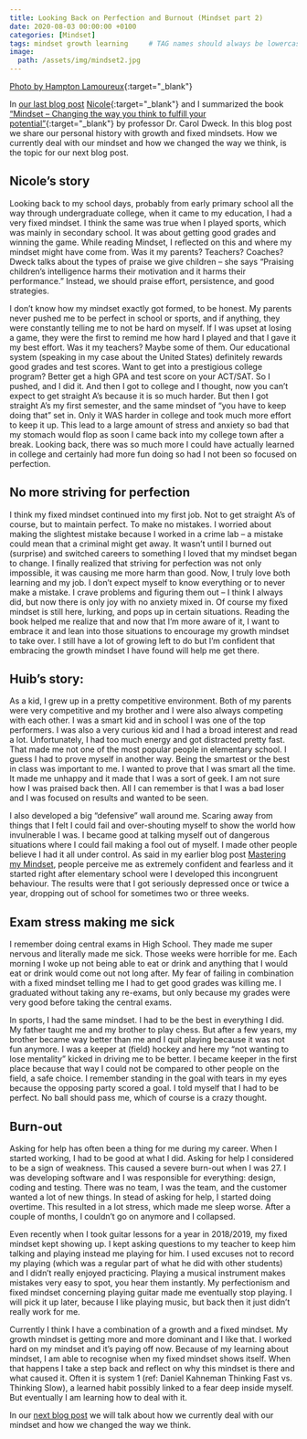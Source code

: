 ```yaml
---
title: Looking Back on Perfection and Burnout (Mindset part 2)
date: 2020-08-03 00:00:00 +0100
categories: [Mindset]
tags: mindset growth learning     # TAG names should always be lowercase
image:
  path: /assets/img/mindset2.jpg
---
```


[Photo by Hampton Lamoureux](https://www.pexels.com/photo/person-in-black-and-grey-raglan-hoodie-near-body-of-water-1119555/){:target="_blank"}

In [our last blog post](/posts/mindset-the-book/) [Nicole](https://www.facebook.com/c.rufus){:target="_blank"} and I summarized the book [“Mindset – Changing the way you think to fulfill your potential”](https://www.amazon.com/Mindset-Updated-Changing-Fulfil-Potential/dp/147213995X){:target="_blank"} by professor Dr. Carol Dweck. In this blog post we share our personal history with growth and fixed mindsets. How we currently deal with our mindset and how we changed the way we think, is the topic for our next blog post.

## Nicole’s story
Looking back to my school days, probably from early primary school all the way through undergraduate college, when it came to my education, I had a very fixed mindset. I think the same was true when I played sports, which was mainly in secondary school. It was about getting good grades and winning the game. While reading Mindset, I reflected on this and where my mindset might have come from. Was it my parents? Teachers? Coaches? Dweck talks about the types of praise we give children – she says “Praising children’s intelligence harms their motivation and it harms their performance.” Instead, we should praise effort, persistence, and good strategies.

I don’t know how my mindset exactly got formed, to be honest. My parents never pushed me to be perfect in school or sports, and if anything, they were constantly telling me to not be hard on myself. If I was upset at losing a game, they were the first to remind me how hard I played and that I gave it my best effort. Was it my teachers? Maybe some of them. Our educational system (speaking in my case about the United States) definitely rewards good grades and test scores. Want to get into a prestigious college program? Better get a high GPA and test score on your ACT/SAT. So I pushed, and I did it. And then I got to college and I thought, now you can’t expect to get straight A’s because it is so much harder. But then I got straight A’s my first semester, and the same mindset of “you have to keep doing that” set in. Only it WAS harder in college and took much more effort to keep it up. This lead to a large amount of stress and anxiety so bad that my stomach would flop as soon I came back into my college town after a break. Looking back, there was so much more I could have actually learned in college and certainly had more fun doing so had I not been so focused on perfection. 

## No more striving for perfection
I think my fixed mindset continued into my first job. Not to get straight A’s of course, but to maintain perfect. To make no mistakes. I worried about making the slightest mistake because I worked in a crime lab – a mistake could mean that a criminal might get away. It wasn’t until I burned out (surprise) and switched careers to something I loved that my mindset began to change. I finally realized that striving for perfection was not only impossible, it was causing me more harm than good. Now, I truly love both learning and my job. I don’t expect myself to know everything or to never make a mistake. I crave problems and figuring them out – I think I always did, but now there is only joy with no anxiety mixed in. Of course my fixed mindset is still here, lurking, and pops up in certain situations. Reading the book helped me realize that and now that I’m more aware of it, I want to embrace it and lean into those situations to encourage my growth mindset to take over. I still have a lot of growing left to do but I’m confident that embracing the growth mindset I have found will help me get there.

## Huib’s story:
As a kid, I grew up in a pretty competitive environment. Both of my parents were very competitive and my brother and I were also always competing with each other. I was a smart kid and in school I was one of the top performers. I was also a very curious kid and I had a broad interest and read a lot. Unfortunately, I had too much energy and got distracted pretty fast. That made me not one of the most popular people in elementary school. I guess I had to prove myself in another way. Being the smartest or the best in class was important to me. I wanted to prove that I was smart all the time. It made me unhappy and it made that I was a sort of geek. I am not sure how I was praised back then. All I can remember is that I was a bad loser and I was focused on results and wanted to be seen.

I also developed a big “defensive” wall around me. Scaring away from things that I felt I could fail and over-shouting myself to show the world how invulnerable I was. I became good at talking myself out of dangerous situations where I could fail making a fool out of myself. I made other people believe I had it all under control. As said in my earlier blog post [Mastering my Mindset](/posts/mastering-my-mindset/), people perceive me as extremely confident and fearless and it started right after elementary school were I developed this incongruent behaviour. The results were that I got seriously depressed once or twice a year, dropping out of school for sometimes two or three weeks.

## Exam stress making me sick
I remember doing central exams in High School. They made me super nervous and literally made me sick. Those weeks were horrible for me. Each morning I woke up not being able to eat or drink and anything that I would eat or drink would come out not long after. My fear of failing in combination with a fixed mindset telling me I had to get good grades was killing me. I graduated without taking any re-exams, but only because my grades were very good before taking the central exams.

In sports, I had the same mindset. I had to be the best in everything I did. My father taught me and my brother to play chess. But after a few years, my brother became way better than me and I quit playing because it was not fun anymore. I was a keeper at (field) hockey and here my “not wanting to lose mentality” kicked in driving me to be better. I became keeper in the first place because that way I could not be compared to other people on the field, a safe choice. I remember standing in the goal with tears in my eyes because the opposing party scored a goal. I told myself that I had to be perfect. No ball should pass me, which of course is a crazy thought.

## Burn-out
Asking for help has often been a thing for me during my career. When I started working, I had to be good at what I did. Asking for help I considered to be a sign of weakness. This caused a severe burn-out when I was 27. I was developing software and I was responsible for everything: design, coding and testing. There was no team, I was the team, and the customer wanted a lot of new things. In stead of asking for help, I started doing overtime. This resulted in a lot stress, which made me sleep worse. After a couple of months, I couldn’t go on anymore and I collapsed.

Even recently when I took guitar lessons for a year in 2018/2019, my fixed mindset kept showing up. I kept asking questions to my teacher to keep him talking and playing instead me playing for him. I used excuses not to record my playing (which was a regular part of what he did with other students) and I didn’t really enjoyed practicing. Playing a musical instrument makes mistakes very easy to spot, you hear them instantly. My perfectionism and fixed mindset concerning playing guitar made me eventually stop playing. I will pick it up later, because I like playing music, but back then it just didn’t really work for me.

Currently I think I have a combination of a growth and a fixed mindset. My growth mindset is getting more and more dominant and I like that. I worked hard on my mindset and it’s paying off now. Because of my learning about mindset, I am able to recognise when my fixed mindset shows itself. When that happens I take a step back and reflect on why this mindset is there and what caused it. Often it is system 1 (ref: Daniel Kahneman  Thinking Fast vs. Thinking Slow), a learned habit possibly linked to a fear deep inside myself. But eventually I am learning how to deal with it.

In our [next blog post](/posts/dealing-with-mindset) we will talk about how we currently deal with our mindset and how we changed the way we think.